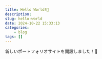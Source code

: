 ```yaml
---
title: Hello World!🎉
description: 
slug: hello-world
date: 2024-10-22 15:33:13
categories:
    - blog
tags: []
---
```


新しいポートフォリオサイトを開設しました！🎉

